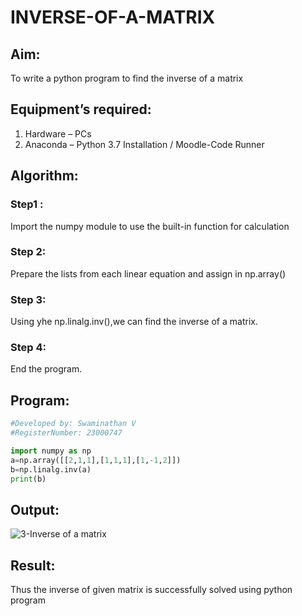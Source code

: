 # INVERSE-OF-A-MATRIX
## Aim:
To write a python program to find the inverse of a matrix
## Equipment’s required:
1. 	Hardware – PCs
2. 	Anaconda – Python 3.7 Installation / Moodle-Code Runner
## Algorithm:
### Step1 : 
Import the numpy module to use the built-in function for calculation
### Step 2: 
Prepare the lists from each linear equation and assign in np.array()
### Step 3: 
Using yhe np.linalg.inv(),we can find the inverse of a matrix.
### Step 4: 
End the program.
## Program:
```python
#Developed by: Swaminathan V
#RegisterNumber: 23000747

import numpy as np
a=np.array([[2,1,1],[1,1,1],[1,-1,2]])
b=np.linalg.inv(a)
print(b)
```
## Output:
![3-Inverse of a matrix](https://github.com/SwaminathanV23000747/INVERSE-OF-A-MATRIX/assets/148931113/ae06b243-27f4-4a08-ad3f-fa0f9bda4d05)

## Result:
Thus the inverse of given matrix is successfully solved using python program

